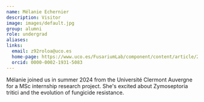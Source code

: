 ```yaml
---
name: Mélanie Echernier
description: Visitor
image: images/default.jpg
group: alumni
role: undergrad
aliases:
links:
  email: z92roloa@uco.es
  home-page: https://www.uco.es/FusariumLab/component/content/article/23-team/group-members/191-ana-rodriguez-lopez?Itemid=107
  orcid: 0000-0002-1931-5083
---
```


Mélanie joined us in summer 2024 from the Université Clermont Auvergne for a MSc internship research project. She's excited about Zymoseptoria tritici and the evolution of fungicide resistance. 
```